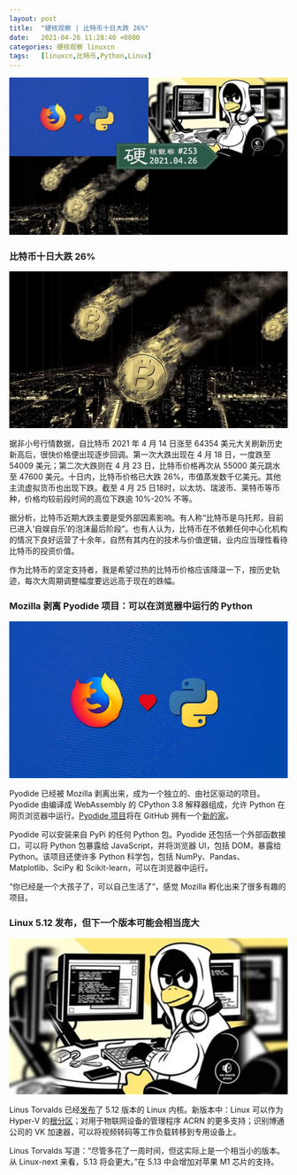 ```yaml
---
layout: post
title:	"硬核观察 | 比特币十日大跌 26%"
date:	2021-04-26 11:28:40 +0800 
categories:	硬核观察 linuxcn 
tags:	[linuxcn,比特币,Python,Linux]
---
```



![](/Asserts/Images/album/202104/26/112731dblw6rt1whz60611.jpg)


### 比特币十日大跌 26%


![](/Asserts/Images/album/202104/26/112744z6zjbeeorj44zxjb.jpg)


据非小号行情数据，自比特币 2021 年 4 月 14 日涨至 64354 美元大关刷新历史新高后，很快价格便出现逐步回调。第一次大跌出现在 4 月 18 日，一度跌至 54009 美元；第二次大跌则在 4 月 23 日，比特币价格再次从 55000 美元跳水至 47600 美元。十日内，比特币价格已大跌 26%，市值蒸发数千亿美元。其他主流虚拟货币也出现下跌。截至 4 月 25 日18时，以太坊、瑞波币、莱特币等币种，价格均较前段时间的高位下跌逾 10%-20% 不等。


据分析，比特币近期大跌主要是受外部因素影响。有人称“比特币是乌托邦，目前已进入‘自娱自乐’的泡沫最后阶段”。也有人认为，比特币在不依赖任何中心化机构的情况下良好运营了十余年，自然有其内在的技术与价值逻辑，业内应当理性看待比特币的投资价值。


作为比特币的坚定支持者，我是希望过热的比特币价格应该降温一下，按历史轨迹，每次大周期调整幅度要远远高于现在的跌幅。 


### Mozilla 剥离 Pyodide 项目：可以在浏览器中运行的 Python


![](/Asserts/Images/album/202104/26/112802go374e18ee7w4799.jpg)


Pyodide 已经被 Mozilla 剥离出来，成为一个独立的、由社区驱动的项目。Pyodide 由编译成 WebAssembly 的 CPython 3.8 解释器组成，允许 Python 在网页浏览器中运行。[Pyodide 项目](https://pyodide.org/)将在 GitHub 拥有一个[新的家](https://github.com/pyodide)。


Pyodide 可以安装来自 PyPi 的任何 Python 包。Pyodide 还包括一个外部函数接口，可以将 Python 包暴露给 JavaScript，并将浏览器 UI，包括 DOM，暴露给 Python。该项目还使许多 Python 科学包，包括 NumPy、Pandas、Matplotlib、SciPy 和 Scikit-learn，可以在浏览器中运行。


“你已经是一个大孩子了，可以自己生活了”，感觉 Mozilla 孵化出来了很多有趣的项目。


### Linux 5.12 发布，但下一个版本可能会相当庞大


![](/Asserts/Images/album/202104/26/112820umzm57bh8bd53ma8.jpg)


Linus Torvalds 已经[发布](http://lkml.iu.edu/hypermail/linux/kernel/2104.3/00596.html)了 5.12 版本的 Linux 内核。新版本中：Linux 可以作为 Hyper-V 的[根分区](https://www.theregister.com/2021/02/17/linux_as_root_partition_on_hyper_v/)；对用于物联网设备的管理程序 ACRN 的更多支持；识别博通公司的 VK 加速器，可以将视频转码等工作负载转移到专用设备上。


Linus Torvalds 写道：“尽管多花了一周时间，但这实际上是一个相当小的版本。从 Linux-next 来看，5.13 将会更大。”在 5.13 中会增加对苹果 M1 芯片的支持。
